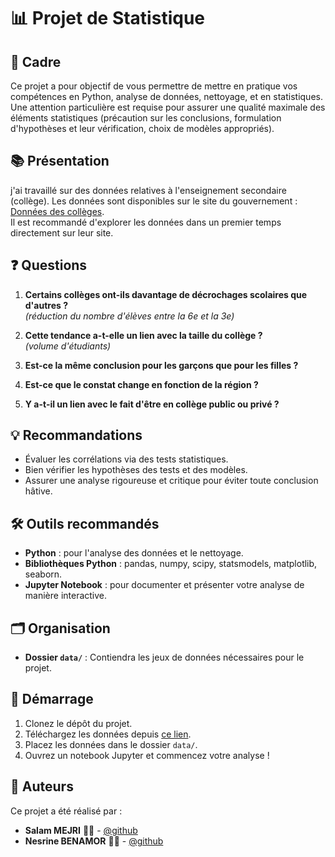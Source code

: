 # 📊 Projet de Statistique

## 🏫 Cadre

Ce projet a pour objectif de vous permettre de mettre en pratique vos compétences en Python, analyse de données, nettoyage, et en statistiques. Une attention particulière est requise pour assurer une qualité maximale des éléments statistiques (précaution sur les conclusions, formulation d'hypothèses et leur vérification, choix de modèles appropriés).

## 📚 Présentation

j'ai travaillé sur des données relatives à l'enseignement secondaire (collège). Les données sont disponibles sur le site du gouvernement : [Données des collèges](https://data.education.gouv.fr/explore/dataset/fr-en-collegeeffectifs-niveau-sexe-lv/).  
Il est recommandé d'explorer les données dans un premier temps directement sur leur site.

## ❓ Questions

1. **Certains collèges ont-ils davantage de décrochages scolaires que d'autres ?**  
   *(réduction du nombre d'élèves entre la 6e et la 3e)*

2. **Cette tendance a-t-elle un lien avec la taille du collège ?**  
   *(volume d'étudiants)*

3. **Est-ce la même conclusion pour les garçons que pour les filles ?**

4. **Est-ce que le constat change en fonction de la région ?**

5. **Y a-t-il un lien avec le fait d'être en collège public ou privé ?**

## 💡 Recommandations

- Évaluer les corrélations via des tests statistiques.
- Bien vérifier les hypothèses des tests et des modèles.
- Assurer une analyse rigoureuse et critique pour éviter toute conclusion hâtive.

## 🛠️ Outils recommandés

- **Python** : pour l'analyse des données et le nettoyage.
- **Bibliothèques Python** : pandas, numpy, scipy, statsmodels, matplotlib, seaborn.
- **Jupyter Notebook** : pour documenter et présenter votre analyse de manière interactive.

## 🗂️ Organisation

- **Dossier `data/`** : Contiendra les jeux de données nécessaires pour le projet.


## 🚀 Démarrage

1. Clonez le dépôt du projet.
2. Téléchargez les données depuis [ce lien](https://data.education.gouv.fr/explore/dataset/fr-en-collegeeffectifs-niveau-sexe-lv/).
3. Placez les données dans le dossier `data/`.
4. Ouvrez un notebook Jupyter et commencez votre analyse !

## 👥 Auteurs

Ce projet a été réalisé par :

- **Salam MEJRI** 🧑‍💻 - [@github](https://github.com/votre-utilisateur)
- **Nesrine BENAMOR** 🧑‍💻 - [@github](https://github.com/votre-utilisateur)

